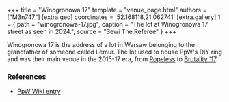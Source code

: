 +++
title = "Winogronowa 17"
template = "venue_page.html"
authors = ["M3n747"]
[extra.geo]
coordinates = '52.168118,21.062741'
[extra.gallery]
1 = { path = "winogronowa-17.jpg", caption = "The lot at Winogronowa 17 street as seen in 2024.", source = "Sewi The Referee" }
+++

Winogronowa 17 is the address of a lot in Warsaw belonging to the grandfather of someone called Lemur. The lot used to house PpW's DIY ring and was their main venue in the 2015-17 era, from [Ropeless](@/e/ppw/2015-05-01-ppw-ropeless.md) to [Brutality '17](@/e/ppw/2017-03-25-ppw-brutality-17.md).

### References

* [PpW Wiki entry](https://ppw-fandom.tpwres.pl/dzialka-dziadka-lemura)
